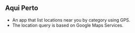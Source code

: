 ## Aqui Perto

- An app that list locations near you by category using GPS.
- The location query is based on Google Maps Services.
